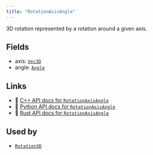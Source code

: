 ```yaml
---
title: "RotationAxisAngle"
---
```


3D rotation represented by a rotation around a given axis.

## Fields

* axis: [`Vec3D`](../datatypes/vec3d.md)
* angle: [`Angle`](../datatypes/angle.md)

## Links
 * 🌊 [C++ API docs for `RotationAxisAngle`](https://ref.rerun.io/docs/cpp/stable/structrerun_1_1datatypes_1_1RotationAxisAngle.html)
 * 🐍 [Python API docs for `RotationAxisAngle`](https://ref.rerun.io/docs/python/stable/common/datatypes#rerun.datatypes.RotationAxisAngle)
 * 🦀 [Rust API docs for `RotationAxisAngle`](https://docs.rs/rerun/latest/rerun/datatypes/struct.RotationAxisAngle.html)


## Used by

* [`Rotation3D`](../datatypes/rotation3d.md)
